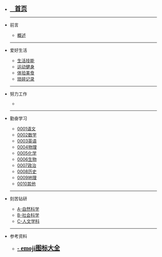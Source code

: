 - <div style="color:#fff;font-family:FeltTipWoman;font-size:20px;font-weight:bold;"> <a href="/">🏡首页</a></div>

  ---

- 前言

  - [概述](/zh-cn/README.md)

  ---

- 爱好生活

  - [生活技能](/zh-cn/_0001爱好生活/000101生活技能/000101生活技能Readme.md) <!-- {docsify-ignore} -->
  - [运动健身](/zh-cn/_0001爱好生活/000102运动健身/0001020001运动健身Readme.md)
  - [体验美食](/zh-cn/_0001爱好生活/000103体验美食/000103体验美食Readme.md)
  - [琐碎记录](zh-cn/琐碎记录.md)

  ---

- 努力工作

  - 
  
  ---
  
- 勤奋学习

  - [0001语文](/zh-cn/deploy.md)
  - [0002数学](/zh-cn/helpers.md)
  - [0003英语](/zh-cn/vue.md)
  - [0004物理](/zh-cn/cdn.md)
  - [0005化学](/zh-cn/pwa.md)
  - [0006生物](/zh-cn/测试水印.html)
  - [0007政治](/zh-cn/testimg.md)
  - [0008历史](/zh-cn/)
  - [0009地理](/zh-cn/)
  - [0010其他](/zh-cn/)

  ---

- 刻苦钻研

  - [A-自然科学](/zh-cn/)
  - [B-社会科学](/zh-cn/)
  - [C-人文学科](/zh-cn/)

  ---

- 参考资料

  - <div style="color:#fff;font-family:FeltTipWoman;font-size:20px;font-weight:bold;"> <a href="/zh-cn/emoji图标大全.md">- emoji图标大全</a></div>

  
